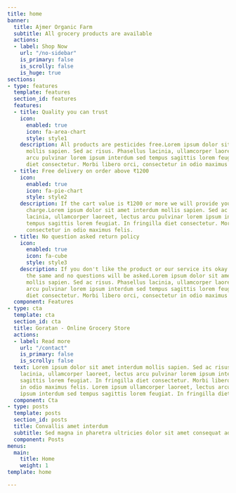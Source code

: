 ```yaml
---
title: home
banner:
  title: Ajmer Organic Farm
  subtitle: All grocery products are available
  actions:
  - label: Shop Now
    url: "/no-sidebar"
    is_primary: false
    is_scrolly: false
    is_huge: true
sections:
- type: features
  template: features
  section_id: features
  features:
  - title: Quality you can trust
    icon:
      enabled: true
      icon: fa-area-chart
      style: style1
    description: All products are pesticides free.Lorem ipsum dolor sit amet interdum
      mollis sapien. Sed ac risus. Phasellus lacinia, ullamcorper laoreet, lectus
      arcu pulvinar lorem ipsum interdum sed tempus sagittis lorem feugiat. In fringilla
      diet consectetur. Morbi libero orci, consectetur in odio maximus felis.
  - title: Free delivery on order above ₹1200
    icon:
      enabled: true
      icon: fa-pie-chart
      style: style2
    description: If the cart value is ₹1200 or more we will provide you with no delivery
      charge.Lorem ipsum dolor sit amet interdum mollis sapien. Sed ac risus. Phasellus
      lacinia, ullamcorper laoreet, lectus arcu pulvinar lorem ipsum interdum sed
      tempus sagittis lorem feugiat. In fringilla diet consectetur. Morbi libero orci,
      consectetur in odio maximus felis.
  - title: No question asked return policy
    icon:
      enabled: true
      icon: fa-cube
      style: style3
    description: If you don't like the product or our service its okay we can refund
      the same and no questions will be asked.Lorem ipsum dolor sit amet interdum
      mollis sapien. Sed ac risus. Phasellus lacinia, ullamcorper laoreet, lectus
      arcu pulvinar lorem ipsum interdum sed tempus sagittis lorem feugiat. In fringilla
      diet consectetur. Morbi libero orci, consectetur in odio maximus felis.
  component: Features
- type: cta
  template: cta
  section_id: cta
  title: Goratan - Online Grocery Store
  actions:
  - label: Read more
    url: "/contact"
    is_primary: false
    is_scrolly: false
  text: Lorem ipsum dolor sit amet interdum mollis sapien. Sed ac risus. Phasellus
    lacinia, ullamcorper laoreet, lectus arcu pulvinar lorem ipsum interdum sed tempus
    sagittis lorem feugiat. In fringilla diet consectetur. Morbi libero orci, consectetur
    in odio maximus felis. Lorem ipsum ullamcorper laoreet, lectus arcu pulvinar lorem
    ipsum interdum sed tempus sagittis lorem feugiat. In fringilla diet consectetur.
  component: Cta
- type: posts
  template: posts
  section_id: posts
  title: Convallis amet interdum
  subtitle: Sed magna in pharetra ultricies dolor sit amet consequat adipiscing lorem.
  component: Posts
menus:
  main:
    title: Home
    weight: 1
template: home

---
```

